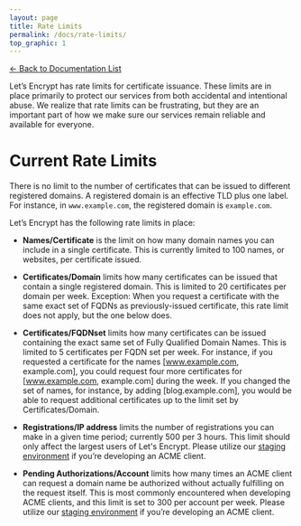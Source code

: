 ```yaml
---
layout: page
title: Rate Limits
permalink: /docs/rate-limits/
top_graphic: 1
---
```


[<- Back to Documentation List](/docs/)

Let’s Encrypt has rate limits for certificate issuance. These limits are in place primarily to protect our services from both accidental and intentional abuse. We realize that rate limits can be frustrating, but they are an important part of how we make sure our services remain reliable and available for everyone.

# Current Rate Limits

There is no limit to the number of certificates that can be issued to different registered domains. A registered domain is an effective TLD plus one label. For instance, in `www.example.com`, the registered domain is `example.com`.

Let’s Encrypt has the following rate limits in place:

* **Names/Certificate** is the limit on how many domain names you can include in a single certificate. This is currently limited to 100 names, or websites, per certificate issued. 

* **Certificates/Domain** limits how many certificates can be issued that contain a single registered domain.
This is limited to 20 certificates per domain per week. Exception: When you request a certificate with the same exact set of FQDNs as previously-issued certificate, this rate limit does not apply, but the one below does.

* **Certificates/FQDNset** limits how many certificates can be issued containing the exact same set of Fully Qualified Domain Names. This is limited to 5 certificates per FQDN set per week. For instance, if you requested a certificate for the names [www.example.com, example.com], you could request four more certificates for [www.example.com, example.com] during the week. If you changed the set of names, for instance, by adding [blog.example.com], you would be able to request additional certificates up to the limit set by Certificates/Domain.

* **Registrations/IP address** limits the number of registrations you can make in a given time period; currently 500 per 3 hours. This limit should only affect the largest users of Let's Encrypt. Please utilize our [staging environment](/docs/staging-environment/) if you’re developing an ACME client.

* **Pending Authorizations/Account** limits how many times an ACME client can request a domain name be authorized without actually fulfilling on the request itself. This is most commonly encountered when developing ACME clients, and this limit is set to 300 per account per week. Please utilize our [staging environment](docs/staging-environment/) if you’re developing an ACME client.
